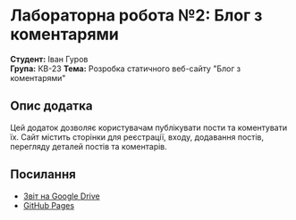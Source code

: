 # Лабораторна робота №2: Блог з коментарями

**Студент:** Іван Гуров  
**Група:** КВ-23 
**Тема:** Розробка статичного веб-сайту "Блог з коментарями"

## Опис додатка
Цей додаток дозволяє користувачам публікувати пости та коментувати їх. Сайт містить сторінки для реєстрації, входу, додавання постів, перегляду деталей постів та коментарів.

## Посилання
- [Звіт на Google Drive](https://docs.google.com/document/d/1BiiST4z-WgLllmZ_no5pCzcDtALaX0sV6eCxvSX1r2w/edit?usp=sharing)
- [GitHub Pages](https://github.com/runfry/web_Hurov)
